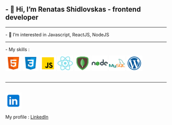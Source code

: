 ## - 👋 Hi, I’m Renatas Shidlovskas - frontend developer
<hr>
- 👀 I’m interested in Javascript, ReactJS, NodeJS
<hr>
- My skills : </br>
<div style="width=100%; display=flex; justify-content=space-between;">
 <img src="./src/html.png" width="50px"  style="margin-top: 10px; align:left;" />
 <img  src="./src/css.png" width="50px" style="margin-top: 10px; align:left;" />
 <img src="./src/js.png" width="50px" style="margin-top: 10px; align:left;" />
 <img src="./src/react.png" width="50px" style="margin-top: 10px; align:left;" />
 <img src="./src/mongodb.png" width="50px" style="margin-top: 10px;  align:left;" />
 <img src="./src/node.png" width="50px" style="margin-top: 10px; align:left;" />
 <img src="./src/mysql.png" width="50px" style="margin-top: 10px; align:left;" />
 <img src="./src/wordpress.png" width="50px" style="margin-top: 10px;align:left;" />
 </div>
 <br/>
 <hr>
<br/>
<img src="./src/linkedin.png" width="50px" style="margin-top: 1px; margin-right: 15px; " />

 My profile : [LinkedIn] 
 <br/>




[LinkedIn]:https://www.linkedin.com/in/renatas-shidlovskas-87557280/
<!---
Renat2766/Renat2766 is a ✨ special ✨ repository because its `README.md` (this file) appears on your GitHub profile.
You can click the Preview link to take a look at your changes.
--->
